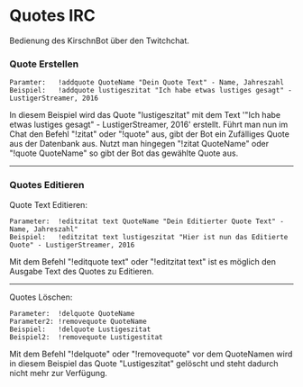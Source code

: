 # Quotes IRC

Bedienung des KirschnBot über den Twitchchat.

### Quote Erstellen
	Paramter:	!addquote QuoteName "Dein Quote Text" - Name, Jahreszahl
	Beispiel:	!addquote lustigeszitat "Ich habe etwas lustiges gesagt" - LustigerStreamer, 2016
	 

In diesem Beispiel wird das Quote "lustigeszitat" mit dem Text '"Ich habe etwas lustiges gesagt" - LustigerStreamer, 2016' erstellt.
Führt man nun im Chat den Befehl "!zitat" oder "!quote" aus, gibt der Bot ein Zufälliges Quote aus der Datenbank aus.
Nutzt man hingegen "!zitat QuoteName" oder "!quote QuoteName" so gibt der Bot das gewählte Quote aus.

<hr>

### Quotes Editieren

Quote Text Editieren:

	Parameter:	!editzitat text QuoteName "Dein Editierter Quote Text" - Name, Jahreszahl"
	Beispiel:	!editzitat text lustigeszitat "Hier ist nun das Editierte Quote" - LustigerStreamer, 2016

Mit dem Befehl "!editquote text" oder "!editzitat text" ist es möglich den Ausgabe Text des Quotes zu Editieren.

<hr>

Quotes Löschen:

	Parameter:	!delquote QuoteName
	Parameter2:	!removequote QuoteName
	Beispiel:	!delquote Lustigeszitat
	Beispiel2:	!removequote Lustigestitat

Mit dem Befehl "!delquote" oder "!removequote" vor dem QuoteNamen wird in diesem Beispiel das Quote "Lustigeszitat" gelöscht und steht dadurch nicht mehr zur Verfügung.

